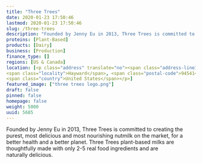 ```yaml
---
title: "Three Trees"
date: 2020-01-23 17:50:46
lastmod: 2020-01-23 17:50:46
slug: /three-trees
description: "Founded by Jenny Eu in 2013, Three Trees is committed to creating the purest, most delicious and most nourishing nutmilk on the market, for a better health and a better planet. Three Trees plant-based milks are thoughtfully made with only 2-5 real food ingredients and are naturally delicious."
proteins: [Plant-Based]
products: [Dairy]
business: [Production]
finance_type: []
regions: [US & Canada]
location: [<p class="address" translate="no"><span class="address-line1">California 185</span><br>
<span class="locality">Hayward</span>, <span class="postal-code">94541</span><br>
<span class="country">United States</span></p>]
featured_image: ["three trees logo.png"]
draft: false
pinned: false
homepage: false
weight: 5000
uuid: 5685
---
```

Founded by Jenny Eu in 2013, Three Trees is committed to creating the purest, most delicious and most nourishing nutmilk on the market, for a better health and a better planet. Three Trees plant-based milks are thoughtfully made with only 2-5 real food ingredients and are naturally delicious.
